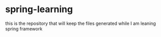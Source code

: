 # spring-learning

this is the repository that will keep the files generated while I am leaning spring framework
